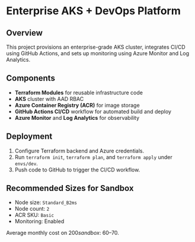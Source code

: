 # Enterprise AKS + DevOps Platform

## Overview
This project provisions an enterprise-grade AKS cluster, integrates CI/CD using GitHub Actions, and sets up monitoring using Azure Monitor and Log Analytics.

## Components
- **Terraform Modules** for reusable infrastructure code
- **AKS** cluster with AAD RBAC
- **Azure Container Registry (ACR)** for image storage
- **GitHub Actions CI/CD** workflow for automated build and deploy
- **Azure Monitor** and **Log Analytics** for observability

## Deployment
1. Configure Terraform backend and Azure credentials.
2. Run `terraform init`, `terraform plan`, and `terraform apply` under `envs/dev`.
3. Push code to GitHub to trigger the CI/CD workflow.

## Recommended Sizes for Sandbox
- Node size: `Standard_B2ms`
- Node count: `2`
- ACR SKU: `Basic`
- Monitoring: Enabled

Average monthly cost on $200 sandbox: ~$60–70.